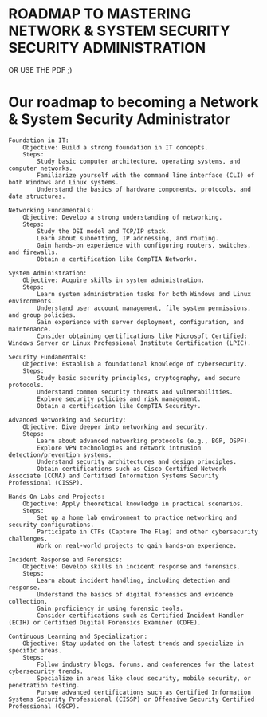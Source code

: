 # ROADMAP TO MASTERING NETWORK & SYSTEM SECURITY SECURITY ADMINISTRATION

OR USE THE PDF ;)



# Our roadmap to becoming a Network & System Security Administrator
    
    Foundation in IT:
        Objective: Build a strong foundation in IT concepts.
        Steps:
            Study basic computer architecture, operating systems, and computer networks.
            Familiarize yourself with the command line interface (CLI) of both Windows and Linux systems.
            Understand the basics of hardware components, protocols, and data structures.

    Networking Fundamentals:
        Objective: Develop a strong understanding of networking.
        Steps:
            Study the OSI model and TCP/IP stack.
            Learn about subnetting, IP addressing, and routing.
            Gain hands-on experience with configuring routers, switches, and firewalls.
            Obtain a certification like CompTIA Network+.

    System Administration:
        Objective: Acquire skills in system administration.
        Steps:
            Learn system administration tasks for both Windows and Linux environments.
            Understand user account management, file system permissions, and group policies.
            Gain experience with server deployment, configuration, and maintenance.
            Consider obtaining certifications like Microsoft Certified: Windows Server or Linux Professional Institute Certification (LPIC).

    Security Fundamentals:
        Objective: Establish a foundational knowledge of cybersecurity.
        Steps:
            Study basic security principles, cryptography, and secure protocols.
            Understand common security threats and vulnerabilities.
            Explore security policies and risk management.
            Obtain a certification like CompTIA Security+.

    Advanced Networking and Security:
        Objective: Dive deeper into networking and security.
        Steps:
            Learn about advanced networking protocols (e.g., BGP, OSPF).
            Explore VPN technologies and network intrusion detection/prevention systems.
            Understand security architectures and design principles.
            Obtain certifications such as Cisco Certified Network Associate (CCNA) and Certified Information Systems Security Professional (CISSP).

    Hands-On Labs and Projects:
        Objective: Apply theoretical knowledge in practical scenarios.
        Steps:
            Set up a home lab environment to practice networking and security configurations.
            Participate in CTFs (Capture The Flag) and other cybersecurity challenges.
            Work on real-world projects to gain hands-on experience.

    Incident Response and Forensics:
        Objective: Develop skills in incident response and forensics.
        Steps:
            Learn about incident handling, including detection and response.
            Understand the basics of digital forensics and evidence collection.
            Gain proficiency in using forensic tools.
            Consider certifications such as Certified Incident Handler (ECIH) or Certified Digital Forensics Examiner (CDFE).

    Continuous Learning and Specialization:
        Objective: Stay updated on the latest trends and specialize in specific areas.
        Steps:
            Follow industry blogs, forums, and conferences for the latest cybersecurity trends.
            Specialize in areas like cloud security, mobile security, or penetration testing.
            Pursue advanced certifications such as Certified Information Systems Security Professional (CISSP) or Offensive Security Certified Professional (OSCP).
